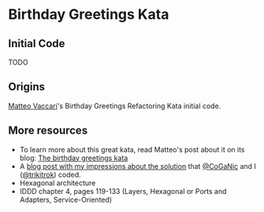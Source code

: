 # Birthday Greetings Kata

## Initial Code

TODO

## Origins

[Matteo Vaccari](http://matteo.vaccari.name/blog/)'s Birthday Greetings Refactoring Kata initial code.

## More resources

  * To learn more about this great kata, read Matteo's post about it on its blog: [The birthday greetings kata](http://matteo.vaccari.name/blog/archives/154)
  * A [blog post with my impressions about the solution](http://garajeando.blogspot.com.es/2013/05/kata-birthday-greetings.html) that [@CoGaNic](https://twitter.com/CoGaNic) and I ([@trikitrok](https://twitter.com/trikitrok)) coded.
  * Hexagonal architecture
  * IDDD chapter 4, pages 119-133 (Layers, Hexagonal or Ports and Adapters, Service-Oriented)
